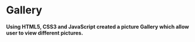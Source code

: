 # Gallery

#### Using HTML5, CSS3 and JavaScript created a picture Gallery which allow user to view different pictures.
